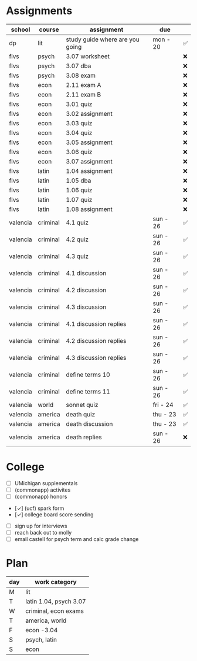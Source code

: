 # Assignments 
| school   | course   | assignment                      | due      |    |
|----------|----------|---------------------------------|----------|----|
| dp       | lit      | study guide where are you going | mon - 20 | ✅ |
| flvs     | psych    | 3.07 worksheet                  |          | ❌ |
| flvs     | psych    | 3.07 dba                        |          | ❌ |
| flvs     | psych    | 3.08 exam                       |          | ❌ |
| flvs     | econ     | 2.11 exam A                     |          | ❌ |
| flvs     | econ     | 2.11 exam B                     |          | ❌ |
| flvs     | econ     | 3.01 quiz                       |          | ❌ |
| flvs     | econ     | 3.02 assignment                 |          | ❌ |
| flvs     | econ     | 3.03 quiz                       |          | ❌ |
| flvs     | econ     | 3.04 quiz                       |          | ❌ |
| flvs     | econ     | 3.05 assignment                 |          | ❌ |
| flvs     | econ     | 3.06 quiz                       |          | ❌ |
| flvs     | econ     | 3.07 assignment                 |          | ❌ |
| flvs     | latin    | 1.04 assignment                 |          | ❌ |
| flvs     | latin    | 1.05 dba                        |          | ❌ |
| flvs     | latin    | 1.06 quiz                       |          | ❌ |
| flvs     | latin    | 1.07 quiz                       |          | ❌ |
| flvs     | latin    | 1.08 assignment                 |          | ❌ |
| valencia | criminal | 4.1 quiz                        | sun - 26 | ✅ |
| valencia | criminal | 4.2 quiz                        | sun - 26 | ✅ |
| valencia | criminal | 4.3 quiz                        | sun - 26 | ✅ |
| valencia | criminal | 4.1 discussion                  | sun - 26 | ✅ |
| valencia | criminal | 4.2 discussion                  | sun - 26 | ✅ |
| valencia | criminal | 4.3 discussion                  | sun - 26 | ✅ |
| valencia | criminal | 4.1 discussion replies          | sun - 26 | ✅ |
| valencia | criminal | 4.2 discussion replies          | sun - 26 | ✅ |
| valencia | criminal | 4.3 discussion replies          | sun - 26 | ✅ |
| valencia | criminal | define terms 10                 | sun - 26 | ✅ |
| valencia | criminal | define terms 11                 | sun - 26 | ✅ |
| valencia | world    | sonnet quiz                     | fri - 24 | ✅ |
| valencia | america  | death quiz                      | thu - 23 | ✅ |
| valencia | america  | death discussion                | thu - 23 | ✅ |
| valencia | america  | death replies                   | sun - 26 | ❌ |

# College 
* [ ] UMichigan supplementals
* [ ] (commonapp) activites
* [ ] (commonapp) honors
* [✓] (ucf) spark form
* [✓] college board score sending
* [ ] sign up for interviews
* [ ] reach back out to molly
* [ ] email castell for psych term and calc grade change

# Plan 
| day | work category          |
|-----|------------------------|
| M   | lit                    |
| T   | latin 1.04, psych 3.07 |
| W   | criminal, econ exams   |
| T   | america, world         |
| F   | econ -3.04             |
| S   | psych, latin           |
| S   | econ                   |
